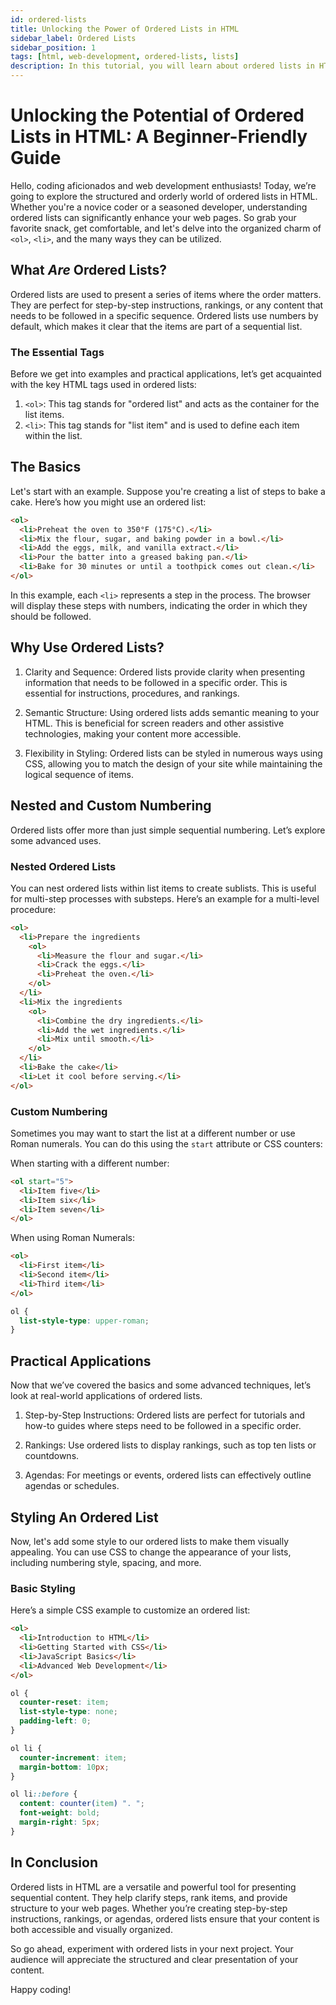 ```yaml
---
id: ordered-lists
title: Unlocking the Power of Ordered Lists in HTML
sidebar_label: Ordered Lists
sidebar_position: 1
tags: [html, web-development, ordered-lists, lists]
description: In this tutorial, you will learn about ordered lists in HTML. Ordered lists are used to display a list of items in a specific order, such as numerical or alphabetical order.
---
```


# Unlocking the Potential of Ordered Lists in HTML: A Beginner-Friendly Guide

Hello, coding aficionados and web development enthusiasts! Today, we’re going to explore the structured and orderly world of ordered lists in HTML. Whether you're a novice coder or a seasoned developer, understanding ordered lists can significantly enhance your web pages. So grab your favorite snack, get comfortable, and let's delve into the organized charm of `<ol>`, `<li>`, and the many ways they can be utilized.

## What *Are* Ordered Lists?

Ordered lists are used to present a series of items where the order matters. They are perfect for step-by-step instructions, rankings, or any content that needs to be followed in a specific sequence. Ordered lists use numbers by default, which makes it clear that the items are part of a sequential list.

### The Essential Tags

Before we get into examples and practical applications, let’s get acquainted with the key HTML tags used in ordered lists:

1. `<ol>`: This tag stands for "ordered list" and acts as the container for the list items.
2. `<li>`: This tag stands for "list item" and is used to define each item within the list.

## The Basics

Let's start with an example. Suppose you're creating a list of steps to bake a cake. Here’s how you might use an ordered list:

```html
<ol>
  <li>Preheat the oven to 350°F (175°C).</li>
  <li>Mix the flour, sugar, and baking powder in a bowl.</li>
  <li>Add the eggs, milk, and vanilla extract.</li>
  <li>Pour the batter into a greased baking pan.</li>
  <li>Bake for 30 minutes or until a toothpick comes out clean.</li>
</ol>
```

In this example, each `<li>` represents a step in the process. The browser will display these steps with numbers, indicating the order in which they should be followed.

## Why Use Ordered Lists?

1. Clarity and Sequence: Ordered lists provide clarity when presenting information that needs to be followed in a specific order. This is essential for instructions, procedures, and rankings.

2. Semantic Structure: Using ordered lists adds semantic meaning to your HTML. This is beneficial for screen readers and other assistive technologies, making your content more accessible.

3. Flexibility in Styling: Ordered lists can be styled in numerous ways using CSS, allowing you to match the design of your site while maintaining the logical sequence of items.

## Nested and Custom Numbering

Ordered lists offer more than just simple sequential numbering. Let’s explore some advanced uses.

### Nested Ordered Lists

You can nest ordered lists within list items to create sublists. This is useful for multi-step processes with substeps. Here’s an example for a multi-level procedure:

```html
<ol>
  <li>Prepare the ingredients
    <ol>
      <li>Measure the flour and sugar.</li>
      <li>Crack the eggs.</li>
      <li>Preheat the oven.</li>
    </ol>
  </li>
  <li>Mix the ingredients
    <ol>
      <li>Combine the dry ingredients.</li>
      <li>Add the wet ingredients.</li>
      <li>Mix until smooth.</li>
    </ol>
  </li>
  <li>Bake the cake</li>
  <li>Let it cool before serving.</li>
</ol>
```

### Custom Numbering

Sometimes you may want to start the list at a different number or use Roman numerals. You can do this using the `start` attribute or CSS counters:

When starting with a different number:

```html
<ol start="5">
  <li>Item five</li>
  <li>Item six</li>
  <li>Item seven</li>
</ol>
```

When using Roman Numerals:

```html
<ol>
  <li>First item</li>
  <li>Second item</li>
  <li>Third item</li>
</ol>
```

```css
ol {
  list-style-type: upper-roman;
}
```

## Practical Applications

Now that we’ve covered the basics and some advanced techniques, let’s look at real-world applications of ordered lists.

1. Step-by-Step Instructions: Ordered lists are perfect for tutorials and how-to guides where steps need to be followed in a specific order.

2. Rankings: Use ordered lists to display rankings, such as top ten lists or countdowns.

3. Agendas: For meetings or events, ordered lists can effectively outline agendas or schedules.

## Styling An Ordered List

Now, let's add some style to our ordered lists to make them visually appealing. You can use CSS to change the appearance of your lists, including numbering style, spacing, and more.

### Basic Styling

Here’s a simple CSS example to customize an ordered list:

```html
<ol>
  <li>Introduction to HTML</li>
  <li>Getting Started with CSS</li>
  <li>JavaScript Basics</li>
  <li>Advanced Web Development</li>
</ol>
```

```css
ol {
  counter-reset: item;
  list-style-type: none;
  padding-left: 0;
}

ol li {
  counter-increment: item;
  margin-bottom: 10px;
}

ol li::before {
  content: counter(item) ". ";
  font-weight: bold;
  margin-right: 5px;
}
```

## In Conclusion

Ordered lists in HTML are a versatile and powerful tool for presenting sequential content. They help clarify steps, rank items, and provide structure to your web pages. Whether you’re creating step-by-step instructions, rankings, or agendas, ordered lists ensure that your content is both accessible and visually organized.

So go ahead, experiment with ordered lists in your next project. Your audience will appreciate the structured and clear presentation of your content.

Happy coding!